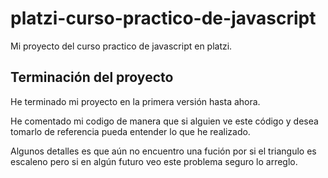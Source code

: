 # platzi-curso-practico-de-javascript

Mi proyecto del curso practico de javascript en platzi.

## Terminación del proyecto
He terminado mi proyecto en la primera versión hasta ahora.

He comentado mi codigo de manera que si alguien ve este código y desea tomarlo de referencia pueda entender lo que he realizado.

Algunos detalles es que aún no encuentro una fución por si el triangulo es escaleno pero si en algún futuro veo este problema seguro lo arreglo.